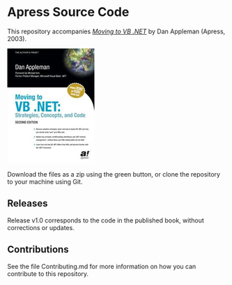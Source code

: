 # Apress Source Code

This repository accompanies [*Moving to VB .NET*](http://www.apress.com/9781590591024) by Dan Appleman (Apress, 2003).

![Cover image](9781590591024.jpg)

Download the files as a zip using the green button, or clone the repository to your machine using Git.

## Releases

Release v1.0 corresponds to the code in the published book, without corrections or updates.

## Contributions

See the file Contributing.md for more information on how you can contribute to this repository.
